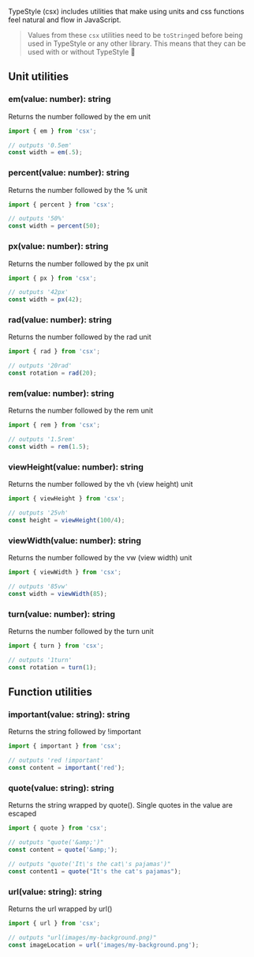 TypeStyle (csx) includes utilities that make using units and css functions feel natural and flow in JavaScript.

> Values from these `csx` utilities need to be `toString`ed before being used in TypeStyle or any other library. This means that they can be used with or without TypeStyle 🌹

## Unit utilities

### em(value: number): string
Returns the number followed by the em unit

```typescript
import { em } from 'csx';

// outputs '0.5em'
const width = em(.5);
```

### percent(value: number): string
Returns the number followed by the % unit

```typescript
import { percent } from 'csx';

// outputs '50%'
const width = percent(50);
```

### px(value: number): string
Returns the number followed by the px unit

```typescript
import { px } from 'csx';

// outputs '42px'
const width = px(42);
```

### rad(value: number): string
Returns the number followed by the rad unit

```typescript
import { rad } from 'csx';

// outputs '20rad'
const rotation = rad(20);
```

### rem(value: number): string
Returns the number followed by the rem unit

```typescript
import { rem } from 'csx';

// outputs '1.5rem'
const width = rem(1.5);
```

### viewHeight(value: number): string
Returns the number followed by the vh (view height) unit

```typescript
import { viewHeight } from 'csx';

// outputs '25vh'
const height = viewHeight(100/4);
```

### viewWidth(value: number): string
Returns the number followed by the vw (view width) unit

```typescript
import { viewWidth } from 'csx';

// outputs '85vw'
const width = viewWidth(85);
```

### turn(value: number): string
Returns the number followed by the turn unit

```typescript
import { turn } from 'csx';

// outputs '1turn'
const rotation = turn(1);
```


## Function utilities

### important(value: string): string

Returns the string followed by !important

```typescript
import { important } from 'csx';

// outputs 'red !important'
const content = important('red');
```

### quote(value: string): string

Returns the string wrapped by quote().  Single quotes in the value are escaped 

```typescript
import { quote } from 'csx';

// outputs "quote('&amp;')"
const content = quote('&amp;');

// outputs "quote('It\'s the cat\'s pajamas')"
const content1 = quote("It's the cat's pajamas");
```

### url(value: string): string

Returns the url wrapped by url()

```typescript
import { url } from 'csx';

// outputs "url(images/my-background.png)"
const imageLocation = url('images/my-background.png');
```